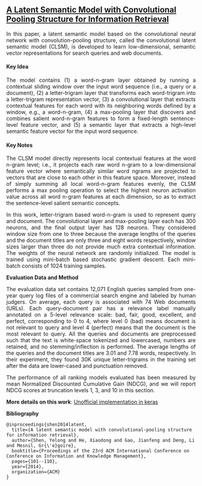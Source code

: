 ## [A Latent Semantic Model with Convolutional Pooling Structure for Information Retrieval](http://www.iro.umontreal.ca/~lisa/pointeurs/ir0895-he-2.pdf)

<p align="justify">
In this paper, a latent semantic model based on the convolutional neural network with convolution-pooling structure, called the convolutional latent semantic model (CLSM), is developed to learn low-dimensional, semantic vector representations for search queries and web documents.
<p align="justify">


#### Key Idea

<p align="justify">
The model contains (1) a word-n-gram layer obtained by running a contextual sliding window over the input word sequence (i.e., a query or a document), (2) a letter-trigram layer that transforms each word-trigram into a letter-trigram representation vector, (3) a convolutional layer that extracts contextual features for each word with its neighboring words defined by a window, e.g., a word-n-gram, (4) a max-pooling layer that discovers and combines salient word-n-gram features to form a fixed-length sentence-level feature vector, and (5) a semantic layer that extracts a high-level semantic feature vector for the input word sequence.
<p align="justify">

#### Key Notes

<p align="justify">
The CLSM model directly represents local contextual features at the word n-gram level; i.e., it projects each raw word n-gram to a low-dimensional feature vector where semantically similar word ngrams are projected to vectors that are close to each other in this feature space. Moreover, instead of simply summing all local word-n-gram features evenly, the CLSM performs a max pooling operation to select the highest neuron activation value across all word n-gram features at each dimension, so as to extract the sentence-level salient semantic concepts. 

<p align="justify">
In this work, letter-trigram based word-n-gram is used to represent query and document. The convolutional layer and max-pooling layer each has 300 neurons, and the final output layer has 128 neurons. They considered window size from one to three because the average lengths of the queries and the document titles are only three and eight words respectively, window sizes larger than three do not provide much extra contextual information. The weights of the neural network are randomly initialized. The model is trained using mini-batch based stochastic gradient descent. Each mini-batch consists of 1024 training samples.
<p align="justify">

**Evaluation Data and Method**

<p align="justify">
The evaluation data set contains 12,071 English queries sampled from one-year  query log files of a commercial search engine and labeled by human judgers. On average, each query is associated with 74 Web documents (URLs). Each query-document pair has a relevance label manually annotated on a 5-level relevance scale: bad, fair, good, excellent, and perfect, corresponding to 0 to 4, where level 0 (bad) means document is not relevant to query and level 4 (perfect) means that the document is the most relevant to query. All the queries and documents are preprocessed such that the text is white-space tokenized and lowercased, numbers are retained, and no stemming/inflection is performed. The average lengths of the queries and the document titles are 3.01 and 7.78 words, respectively. In their experiment, they found 30K unique letter-trigrams  in the training set after the data are lower-cased and punctuation removed. 
<p align="justify">

<p align="justify">
The performance of all ranking models evaluated has been measured by mean Normalized Discounted Cumulative Gain (NDCG), and we will report NDCG scores at truncation levels 1, 3, and 10 in this section.
<p align="justify">

**More details on this work**: [Unofficial implementation in keras](https://github.com/airalcorn2/Deep-Semantic-Similarity-Model)

**Bibliography**
```
@inproceedings{shen2014latent,
  title={A latent semantic model with convolutional-pooling structure for information retrieval},
  author={Shen, Yelong and He, Xiaodong and Gao, Jianfeng and Deng, Li and Mesnil, Gr{\'e}goire},
  booktitle={Proceedings of the 23rd ACM International Conference on Conference on Information and Knowledge Management},
  pages={101--110},
  year={2014},
  organization={ACM}
}
```
